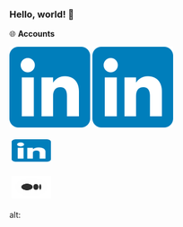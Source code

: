 ### Hello, world! 👋

🌐 **Accounts**
<p align="left">
  
[![Medium Badge](./img/linkedin.svg)](https://medium.com/@bugrasimsek) 
[![Linkedin Badge](./img/linkedin.svg)](https://www.linkedin.com/in/bugra-simsek/) 

[<img title="Linkedin" alt="Linkedin" src="https://raw.githubusercontent.com/bugrasimsek/bugrasimsek/420f91f15f83b3869d4cb6d45c5fd3f5b77511cb/img/linkedin.svg" width="70" height="40" style="vertical-align:down; margin:4px"/>][linkedin]
	
[<img title="Medium" alt="Medium" src="https://raw.githubusercontent.com/bugrasimsek/bugrasimsek/ab6c203ea3286c0f18bda85eb47e9de091645609/img/medium.svg" width="70" height="40" style="vertical-align:down; margin:4px"/>][medium]	

alt: 

[medium]: https://medium.com/@bugrasimsek
[linkedin]:https://www.linkedin.com/in/bugra-simsek/
